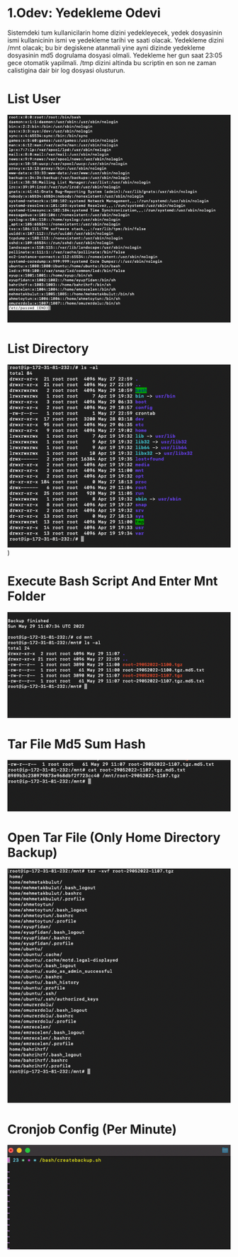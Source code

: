 
# 1.Odev: Yedekleme Odevi

Sistemdeki tum kullanicilarin home dizini yedekleyecek, yedek dosyasinin ismi kullanicinin ismi ve yedekleme tarihi ve saati olacak. Yedekleme dizini /mnt olacak; bu bir degiskene atanmali yine ayni dizinde yedekleme dosyasinin md5 dogrulama dosyasi olmali. Yedekleme her gun saat 23:05 gece otomatik yapilmali. /tmp dizini altinda bu scriptin en son ne zaman calistigina dair bir log dosyasi olusturun.


# List User

![ListUser](https://raw.githubusercontent.com/Protein-DevOps-Engineer-Bootcamp/1-hafta-odev-1-shell-scripting-eyupfidan/main/odev1/assets/ListUser.png?token=GHSAT0AAAAAABRUJ65ERJC2MXILM3MJOLX6YUTLEMQ)

# List Directory
![ListDirectory](https://raw.githubusercontent.com/Protein-DevOps-Engineer-Bootcamp/1-hafta-odev-1-shell-scripting-eyupfidan/main/odev1/assets/List%20Directory.png?token=GHSAT0AAAAAABRUJ65E6KC5SSXZDBCSVKMCYUTK5DA)
)

# Execute Bash Script And Enter Mnt Folder

![Execute](https://raw.githubusercontent.com/Protein-DevOps-Engineer-Bootcamp/1-hafta-odev-1-shell-scripting-eyupfidan/main/odev1/assets/Execute%20Sh%20and%20List%20Mnt.png?token=GHSAT0AAAAAABRUJ65F4PLUPWNVGWUOXNCYYUTK6NQ)

# Tar File Md5 Sum Hash

![Tar](https://raw.githubusercontent.com/Protein-DevOps-Engineer-Bootcamp/1-hafta-odev-1-shell-scripting-eyupfidan/main/odev1/assets/Md5%20Sum%20.png?token=GHSAT0AAAAAABRUJ65E26MPRTQ4RPU2DZ2UYUTK7MQ)

# Open Tar File (Only Home Directory Backup)

![Home](https://raw.githubusercontent.com/Protein-DevOps-Engineer-Bootcamp/1-hafta-odev-1-shell-scripting-eyupfidan/main/odev1/assets/Open%20Tar%20File%20See%20Home%20Directory.png?token=GHSAT0AAAAAABRUJ65F77WY7FHBMX4LN2EIYUTLAXA)

# Cronjob Config (Per Minute)

![Cronjob](https://raw.githubusercontent.com/Protein-DevOps-Engineer-Bootcamp/1-hafta-odev-1-shell-scripting-eyupfidan/main/odev1/assets/Cronjon%20Config.png?token=GHSAT0AAAAAABRUJ65EOEG52SYZCWWWRRFOYUTLCDA)
